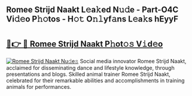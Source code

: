 ## Romee Strijd Naakt L𝚎a𝚔ed N𝚞𝚍e - Part-O4C Vi𝚍𝚎o P𝚑𝚘tos - H𝚘𝚝 O𝚗𝚕yf𝚊ns L𝚎a𝚔s hEyyF

# <h2><a href="http://kf6rqi.oniu.top/?m=Romee+Strijd+Naakt">🔗👉 🔴 Romee Strijd Naakt P𝚑ot𝚘𝚜 V𝚒d𝚎o</a></h2>

[![Romee Strijd Naakt Nu𝚍e𝚜](https://i.imgur.com/0qMVB7G.gif)](http://kf6rqi.oniu.top/?m=Romee+Strijd+Naakt)
Social media innovator Romee Strijd Naakt, acclaimed for disseminating dance and lifestyle knowledge, through presentations and blogs. Skilled animal trainer Romee Strijd Naakt, celebrated for their remarkable abilities and accomplishments in training animals for performances.  
